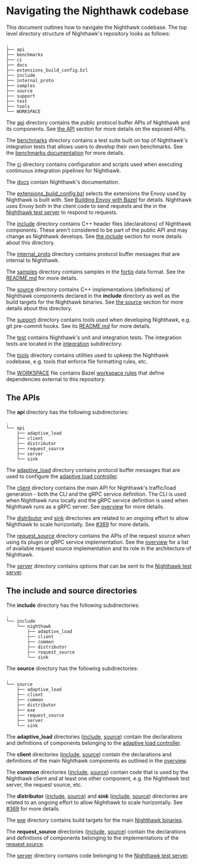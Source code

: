 # Navigating the Nighthawk codebase

This document outlines how to navigate the Nighthawk codebase. The top level
directory structure of Nighthawk's repository looks as follows:

```
.
├── api
├── benchmarks
├── ci
├── docs
├── extensions_build_config.bzl
├── include
├── internal_proto
├── samples
├── source
├── support
├── test
├── tools
└── WORKSPACE
```

The [api](../../api) directory contains the public protocol buffer APIs of
Nighthawk and its components. See [the API](#the-apis) section for more details
on the exposed APIs.

The [benchmarks](../../benchmarks) directory contains a test suite built on top
of Nighthawk's integration tests that allows users to develop their own
benchmarks. See the [benchmarks documentation](../../benchmarks/README.md) for
more details.

The [ci](../../ci) directory contains configuration and scripts used when
executing continuous integration pipelines for Nighthawk.

The [docs](../../docs) contain Nighthawk's documentation.

The [extensions_build_config.bzl](../../extensions_build_config.bzl) selects the
extensions the Envoy used by Nighthawk is built with. See [Building Envoy with
Bazel](https://github.com/envoyproxy/envoy/blob/main/bazel/README.md) for
details. Nighthawk uses Envoy both in the client code to send requests and the
in the [Nighthawk test server](overview.md#nighthawk_test_server) to respond to
requests.

The [include](../../include) directory contains C++ header files (declarations)
of Nighthawk components. These aren't considered to be part of the public API
and may change as Nighthawk develops. See [the
include](#the-include-and-source-directories) section for more details about
this directory.

The [internal_proto](../../internal_proto) directory contains protocol buffer
messages that are internal to Nighthawk.

The [samples](../../samples) directory contains samples in the
[fortio](https://github.com/fortio/fortio#report-only-ui) data format. See the
[README.md](../../README.md#visualizing-the-output-of-a-benchmark) for more
details.

The [source](../../source) directory contains C++ implementations (definitions)
of Nighthawk components declared in the **include** directory as well as the
build targets for the Nighthawk binaries. See [the
source](#the-include-and-source-directories) section for more details about
this directory.

The [support](../../support) directory contains tools used when developing
Nighthawk, e.g. git pre-commit hooks. See its
[README.md](../../support/README.md) for more details.

The [test](../../test) contains Nighthawk's unit and integration tests. The
integration tests are located in the [integration](../../test/integration)
subdirectory.

The [tools](../../tools) directory contains utilities used to upkeep the
Nighthawk codebase, e.g. tools that enforce file formatting rules, etc.

The [WORKSPACE](../../WORKSPACE) file contains Bazel [workspace
rules](https://docs.bazel.build/versions/main/be/workspace.html) that define
dependencies external to this repository.

## The APIs

The **api** directory has the following subdirectories:

```
.
└── api
    ├── adaptive_load
    ├── client
    ├── distributor
    ├── request_source
    ├── server
    └── sink
```

The [adaptive_load](../../api/adaptive_load) directory contains protocol buffer
messages that are used to configure the [adaptive load
controller](adaptive_load_controller.md).

The [client](../../api/client) directory contains the main API for Nighthawk's
traffic/load generation - both the CLI and the gRPC service definition. The CLI
is used when Nighthawk runs locally and the gRPC service definition is used when
Nighthawk runs as a gRPC server. See [overview](overview.md) for more details.

The [distributor](../../api/distributor) and [sink](../../api/sink) directories
are related to an ongoing effort to allow Nighthawk to scale horizontally. See
[#369](https://github.com/envoyproxy/nighthawk/issues/369) for more details.

The [request_source](../../api/request_source) directory contains the APIs of
the request source when using its plugin or gRPC service implementation. See the
[overview](overview.md#requestsource) for a list of available request source
implementation and its role in the architecture of Nighthawk.

The [server](../../api/server) directory contains options that can be sent to
the [Nighthawk test server](overview.md#nighthawk_test_server).

## The include and source directories

The **include** directory has the following subdirectories:

```
.
└── include
    └── nighthawk
        ├── adaptive_load
        ├── client
        ├── common
        ├── distributor
        ├── request_source
        └── sink
```

The **source** directory has the following subdirectories:

```
.
└── source
    ├── adaptive_load
    ├── client
    ├── common
    ├── distributor
    ├── exe
    ├── request_source
    ├── server
    └── sink
```
The **adaptive_load** directories
([include](../../include/nighthawk/adaptive_load),
[source](../../source/adaptive_load)) contain the declarations and definitions
of components belonging to the [adaptive load
controller](adaptive_load_controller.md).

The **client** directories ([include](../../include/nighthawk/client),
[source](../../source/client)) contain the declarations and definitions of the
main Nighthawk components as outlined in the [overview](overview.md).

The **common** directories ([include](../../include/nighthawk/common),
[source](../../source/common)) contain code that is used by the Nighthawk
client and at least one other component, e.g. the Nighthawk test server, the
request source, etc.

The **distributor** ([include](../../include/nighthawk/distributor),
[source](../../source/distributor)) and **sink**
([include](../../include/nighthawk/sink), [source](../../source/sink))
directories are related to an ongoing effort to allow Nighthawk to scale
horizontally. See [#369](https://github.com/envoyproxy/nighthawk/issues/369) for
more details.

The [exe](../../source/exe) directory contains build targets for the main
[Nighthawk binaries](overview.md#nighthawk-binaries).

The **request_source** directories
([include](../../include/nighthawk/request_source),
[source](../../source/request_source)) contain the declarations and definitions
of components belonging to the implementations of the [request
source](overview.md#requestsource).

The [server](../../source/server) directory contains code belonging to the
[Nighthawk test server](overview.md#nighthawk_test_server).
